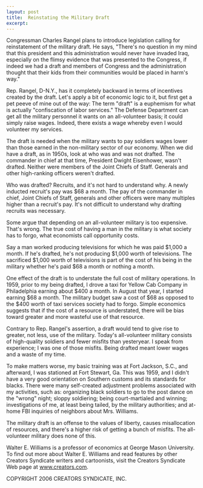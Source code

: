 ```yaml
---
layout: post
title:  Reinstating the Military Draft
excerpt:
---
```


Congressman Charles Rangel plans to introduce legislation calling for reinstatement of the military draft. He says, "There's no question in my mind that this president and this administration would never have invaded Iraq, especially on the flimsy evidence that was presented to the Congress, if indeed we had a draft and members of Congress and the administration thought that their kids from their communities would be placed in harm's way."

Rep. Rangel, D-N.Y., has it completely backward in terms of incentives created by the draft. Let's apply a bit of economic logic to it, but first get a pet peeve of mine out of the way: The term "draft" is a euphemism for what is actually "confiscation of labor services." The Defense Department can get all the military personnel it wants on an all-volunteer basis; it could simply raise wages. Indeed, there exists a wage whereby even I would volunteer my services.

The draft is needed when the military wants to pay soldiers wages lower than those earned in the non-military sector of our economy. When we did have a draft, as in 1950s, look at who was and was not drafted. The commander in chief at that time, President Dwight Eisenhower, wasn't drafted. Neither were members of the Joint Chiefs of Staff. Generals and other high-ranking officers weren't drafted.

Who was drafted? Recruits, and it's not hard to understand why. A newly inducted recruit's pay was $68 a month. The pay of the commander in chief, Joint Chiefs of Staff, generals and other officers were many multiples higher than a recruit's pay. It's not difficult to understand why drafting recruits was necessary.

Some argue that depending on an all-volunteer military is too expensive. That's wrong. The true cost of having a man in the military is what society has to forgo, what economists call opportunity costs.

 Say a man worked producing televisions for which he was paid $1,000 a month. If he's drafted, he's not producing $1,000 worth of televisions. The sacrificed $1,000 worth of televisions is part of the cost of his being in the military whether he's paid $68 a month or nothing a month.

One effect of the draft is to understate the full cost of military operations. In 1959, prior to my being drafted, I drove a taxi for Yellow Cab Company in Philadelphia earning about $400 a month. In August that year, I started earning $68 a month. The military budget saw a cost of $68 as opposed to the $400 worth of taxi services society had to forgo. Simple economics suggests that if the cost of a resource is understated, there will be bias toward greater and more wasteful use of that resource.

Contrary to Rep. Rangel's assertion, a draft would tend to give rise to greater, not less, use of the military. Today's all-volunteer military consists of high-quality soldiers and fewer misfits than yesteryear. I speak from experience; I was one of those misfits. Being drafted meant lower wages and a waste of my time.

To make matters worse, my basic training was at Fort Jackson, S.C., and afterward, I was stationed at Fort Stewart, Ga. This was 1959, and I didn't have a very good orientation on Southern customs and its standards for blacks. There were many self-created adjustment problems associated with my activities, such as: organizing black soldiers to go to the post dance on the "wrong" night; sloppy soldiering; being court-martialed and winning; investigations of me, at least being tailed, by the military authorities; and at-home FBI inquiries of neighbors about Mrs. Williams.

The military draft is an offense to the values of liberty, causes misallocation of resources, and there's a higher risk of getting a bunch of misfits. The all-volunteer military does none of this.

Walter E. Williams is a professor of economics at George Mason University. To find out more about Walter E. Williams and read features by other Creators Syndicate writers and cartoonists, visit the Creators Syndicate Web page at www.creators.com.

COPYRIGHT 2006 CREATORS SYNDICATE, INC.
